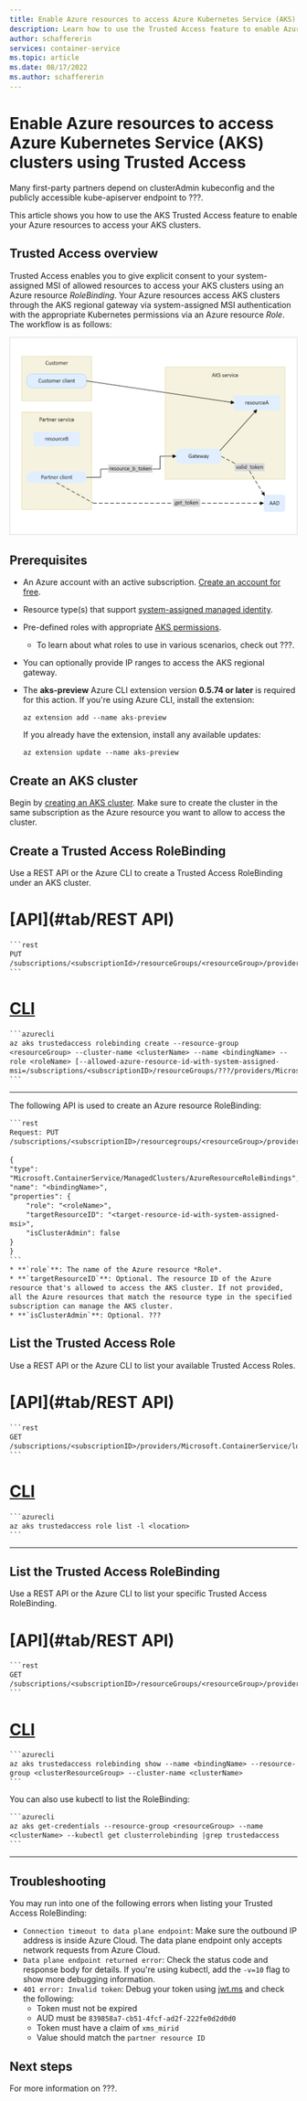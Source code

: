 ```yaml
---
title: Enable Azure resources to access Azure Kubernetes Service (AKS) clusters using Trusted Access
description: Learn how to use the Trusted Access feature to enable Azure resources to access Azure Kubernetes Service (AKS) clusters.
author: schaffererin
services: container-service
ms.topic: article
ms.date: 08/17/2022
ms.author: schaffererin
---
```


# Enable Azure resources to access Azure Kubernetes Service (AKS) clusters using Trusted Access

Many first-party partners depend on clusterAdmin kubeconfig and the publicly accessible kube-apiserver endpoint to ???.

This article shows you how to use the AKS Trusted Access feature to enable your Azure resources to access your AKS clusters.

## Trusted Access overview

Trusted Access enables you to give explicit consent to your system-assigned MSI of allowed resources to access your AKS clusters using an Azure resource *RoleBinding*. Your Azure resources access AKS clusters through the AKS regional gateway via system-assigned MSI authentication with the appropriate Kubernetes permissions via an Azure resource *Role*. The workflow is as follows:

![Azure Kubernetes Trusted Access feature workflow](media/trusted-access-feature/aks_trusted_access_workflow.png)

## Prerequisites

* An Azure account with an active subscription. [Create an account for free](https://azure.microsoft.com/free/?WT.mc_id=A261C142F).
* Resource type(s) that support [system-assigned managed identity](../active-directory/managed-identities-azure-resources/overview.md).
* Pre-defined roles with appropriate [AKS permissions](concepts-identity.md).
  * To learn about what roles to use in various scenarios, check out ???.
* You can optionally provide IP ranges to access the AKS regional gateway.
* The **aks-preview** Azure CLI extension version **0.5.74 or later** is required for this action. If you're using Azure CLI, install the extension:
  
    ```azurecli
    az extension add --name aks-preview
    ```

    If you already have the extension, install any available updates:

    ```azurecli
    az extension update --name aks-preview
    ```
  
## Create an AKS cluster

Begin by [creating an AKS cluster](tutorial-kubernetes-deploy-cluster.md). Make sure to create the cluster in the same subscription as the Azure resource you want to allow to access the cluster.

## Create a Trusted Access RoleBinding

Use a REST API or the Azure CLI to create a Trusted Access RoleBinding under an AKS cluster.

# [API](#tab/REST API)

    ```rest
    PUT /subscriptions/<subscriptionId>/resourceGroups/<resourceGroup>/providers/Microsoft.ContainerService/managedClusters/<clusterName>/trustedAccessRoleBindings/<bindingName>
    ```

# [CLI](#tab/CLI)

    ```azurecli
    az aks trustedaccess rolebinding create --resource-group <resourceGroup> --cluster-name <clusterName> --name <bindingName> --role <roleName> [--allowed-azure-resource-id-with-system-assigned-msi=/subscriptions/<subscriptionID>/resourceGroups/???/providers/Microsoft.ContainerService/managedClusters/<clusterName>]
    ```

---

The following API is used to create an Azure resource RoleBinding:

    ```rest
    Request: PUT /subscriptions/<subscriptionID>/resourcegroups/<resourceGroup>/providers/Microsoft.ContainerService/managedClusters/<clusterName>/azureResourceRoleBindings/<bindingName>

    {
    "type": "Microsoft.ContainerService/ManagedClusters/AzureResourceRoleBindings",
    "name": "<bindingName>",
    "properties": {
        "role": "<roleName>",
        "targetResourceID": "<target-resource-id-with-system-assigned-msi>",
        "isClusterAdmin": false
    } 
    }
    ```
    * **`role`**: The name of the Azure resource *Role*.
    * **`targetResourceID`**: Optional. The resource ID of the Azure resource that's allowed to access the AKS cluster. If not provided, all the Azure resources that match the resource type in the specified subscription can manage the AKS cluster.
    * **`isClusterAdmin`**: Optional. ???

## List the Trusted Access Role

Use a REST API or the Azure CLI to list your available Trusted Access Roles.

# [API](#tab/REST API)

    ```rest
    GET /subscriptions/<subscriptionID>/providers/Microsoft.ContainerService/locations/<location>/trustedAccessRoles
    ```

# [CLI](#tab/CLI)

    ```azurecli
    az aks trustedaccess role list -l <location>
    ```

---

## List the Trusted Access RoleBinding

Use a REST API or the Azure CLI to list your specific Trusted Access RoleBinding.

# [API](#tab/REST API)

    ```rest
    GET /subscriptions/<subscriptionID>/resourceGroups/<resourceGroup>/providers/Microsoft.ContainerService/managedClusters/<clusterName>/trustedAccessRoleBindings
    ```

# [CLI](#tab/CLI)

    ```azurecli
    az aks trustedaccess rolebinding show --name <bindingName> --resource-group <clusterResourceGroup> --cluster-name <clusterName>
    ```

You can also use kubectl to list the RoleBinding:

    ```azurecli
    az aks get-credentials --resource-group <resourceGroup> --name <clusterName> --kubectl get clusterrolebinding |grep trustedaccess
    ```
---

## Troubleshooting

You may run into one of the following errors when listing your Trusted Access RoleBinding:

* `Connection timeout to data plane endpoint`: Make sure the outbound IP address is inside Azure Cloud. The data plane endpoint only accepts network requests from Azure Cloud.
* `Data plane endpoint returned error`: Check the status code and response body for details. If you're using kubectl, add the `-v=10` flag to show more debugging information.
* `401 error: Invalid token`: Debug your token using [jwt.ms](https://jwt.ms/) and check the following:
  * Token must not be expired
  * AUD must be `839858a7-cb51-4fcf-ad2f-222fe0d2d0d0`
  * Token must have a claim of `xms_mirid`
  * Value should match the `partner resource ID`

## Next steps

For more information on ???.
